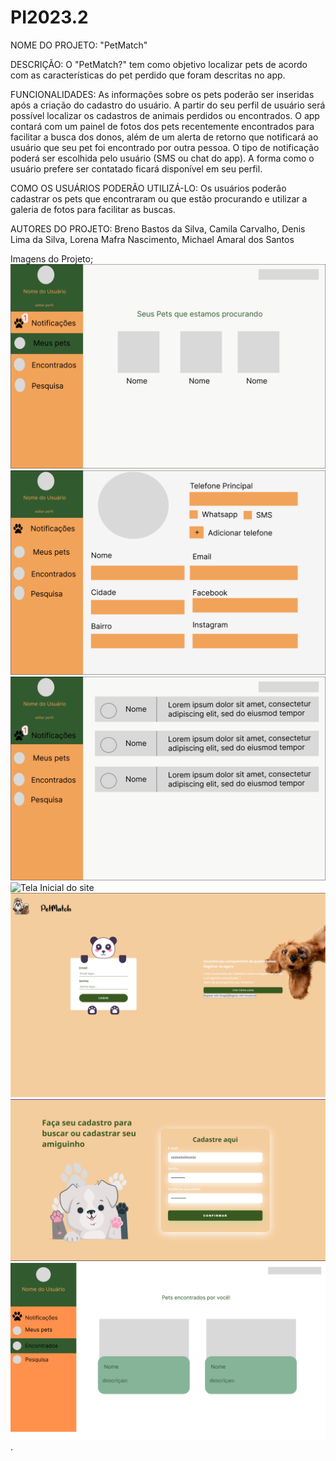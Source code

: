 # PI2023.2

NOME DO PROJETO:
"PetMatch"

DESCRIÇÃO:
O "PetMatch?" tem como objetivo localizar pets de acordo com as características do pet perdido que foram descritas no app.

FUNCIONALIDADES:
As informações sobre os pets poderão ser inseridas após a criação do cadastro do usuário. A partir do seu perfil de usuário será possível localizar os cadastros de 
animais perdidos ou encontrados.
O app contará com um painel de fotos dos pets recentemente encontrados para facilitar a busca dos donos, além de um alerta de retorno que notificará ao usuário que seu pet foi encontrado por outra pessoa. O tipo de notificação poderá ser escolhida pelo usuário (SMS ou chat do app).
A forma como o usuário prefere ser contatado ficará disponível em seu perfil.

COMO OS USUÁRIOS PODERÃO UTILIZÁ-LO:
Os usuários poderão cadastrar os pets que encontraram ou que estão procurando e utilizar a galeria de fotos para facilitar as buscas. 

AUTORES DO PROJETO:
Breno Bastos da Silva, 
Camila Carvalho, 
Denis Lima da Silva, 
Lorena Mafra Nascimento, 
Michael Amaral dos Santos


Imagens do Projeto;
![Tela de Pets](./assets/Tela_Pets.svg)
![Tela de Usuário](./assets/Tela_usuario.svg)
![Tela de Notificações](./assets/Tela_Notificacoes.svg)
![Tela Inicial do site](./assets/Home_1.svg)
![Tela de login](./assets/Tela_de_login.svg)
![Tela de Cadastro](./assets/teladecadastro.svg)
![Tela de Cadastro](./assets/Tela_Encontrados.svg).

